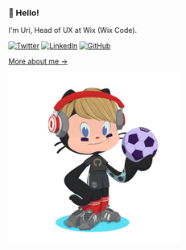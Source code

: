 ### 👋 Hello!

I'm Uri, Head of UX at Wix (Wix Code).

[![Twitter](https://img.shields.io/badge/Twitter-%40_uripaz-1d9bf0.svg)](https://twitter.com/_uripaz)
[![LinkedIn](https://img.shields.io/badge/Linked-In-0c66c3.svg)](https://www.linkedin.com/in/uri-paz/)
[![GitHub](https://img.shields.io/badge/GitHub-%40uripaz9-09b43a.svg)](https://github.com/uripaz9)

[More about me &rarr;](https://www.uri-paz.com/)

![Image of Uri](https://github.com/uripaz9/uripaz9/blob/main/uri_%20octocat.png)

